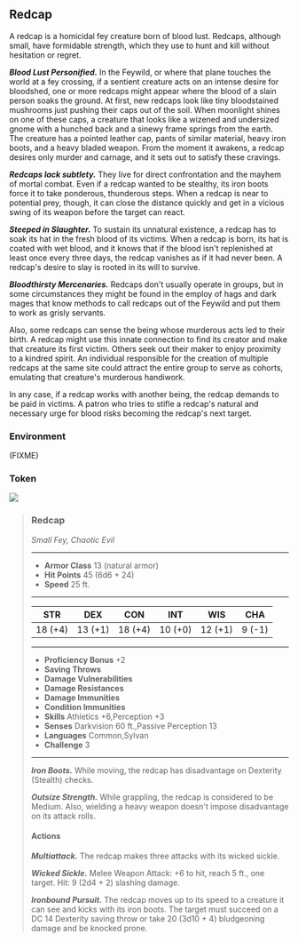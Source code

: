 ## Redcap
A redcap is a homicidal fey creature born of blood lust. Redcaps, although small, have formidable strength, which they use to hunt and kill without hesitation or regret.

***Blood Lust Personified.*** In the Feywild, or where that plane touches the world at a fey crossing, if a sentient creature acts on an intense desire for bloodshed, one or more redcaps might appear where the blood of a slain person soaks the ground. At first, new redcaps look like tiny bloodstained mushrooms just pushing their caps out of the soil. When moonlight shines on one of these caps, a creature that looks like a wizened and undersized gnome with a hunched back and a sinewy frame springs from the earth. The creature has a pointed leather cap, pants of similar material, heavy iron boots, and a heavy bladed weapon. From the moment it awakens, a redcap desires only murder and carnage, and it sets out to satisfy these cravings.

***Redcaps lack subtlety.*** They live for direct confrontation and the mayhem of mortal combat. Even if a redcap wanted to be stealthy, its iron boots force it to take ponderous, thunderous steps. When a redcap is near to potential prey, though, it can close the distance quickly and get in a vicious swing of its weapon before the target can react.

***Steeped in Slaughter.*** To sustain its unnatural existence, a redcap has to soak its hat in the fresh blood of its victims. When a redcap is born, its hat is coated with wet blood, and it knows that if the blood isn't replenished at least once every three days, the redcap vanishes as if it had never been. A redcap's desire to slay is rooted in its will to survive.

***Bloodthirsty Mercenaries.*** Redcaps don't usually operate in groups, but in some circumstances they might be found in the employ of hags and dark mages that know methods to call redcaps out of the Feywild and put them to work as grisly servants.

Also, some redcaps can sense the being whose murderous acts led to their birth. A redcap might use this innate connection to find its creator and make that creature its first victim. Others seek out their maker to enjoy proximity to a kindred spirit. An individual responsible for the creation of multiple redcaps at the same site could attract the entire group to serve as cohorts, emulating that creature's murderous handiwork.

In any case, if a redcap works with another being, the redcap demands to be paid in victims. A patron who tries to stifle a redcap's natural and necessary urge for blood risks becoming the redcap's next target.

### Environment
(FIXME)

### Token
![](Redcap-Token.png)

>### Redcap
>*Small Fey, Chaotic Evil*
>___
>- **Armor Class** 13 (natural armor)
>- **Hit Points** 45 (6d6 + 24)
>- **Speed** 25 ft.
>___
>|**STR**|**DEX**|**CON**|**INT**|**WIS**|**CHA**|
>|:---:|:---:|:---:|:---:|:---:|:---:|
>|18 (+4)|13 (+1)|18 (+4)|10 (+0)|12 (+1)|9 (-1)|
>
>___
>- **Proficiency Bonus** +2
>- **Saving Throws** 
>- **Damage Vulnerabilities** 
>- **Damage Resistances** 
>- **Damage Immunities** 
>- **Condition Immunities** 
>- **Skills** Athletics +6,Perception +3
>- **Senses** Darkvision 60 ft.,Passive Perception 13
>- **Languages** Common,Sylvan
>- **Challenge** 3
>___
>***Iron Boots.*** While moving, the redcap has disadvantage on Dexterity (Stealth) checks.
>
>***Outsize Strength.*** While grappling, the redcap is considered to be Medium. Also, wielding a heavy weapon doesn't impose disadvantage on its attack rolls.
>
>#### Actions
>***Multiattack.*** The redcap makes three attacks with its wicked sickle.
>
>***Wicked Sickle.*** Melee Weapon Attack: +6 to hit, reach 5 ft., one target. Hit: 9 (2d4 + 2) slashing damage.
>
>***Ironbound Pursuit.*** The redcap moves up to its speed to a creature it can see and kicks with its iron boots. The target must succeed on a DC 14 Dexterity saving throw or take 20 (3d10 + 4) bludgeoning damage and be knocked prone.
>
